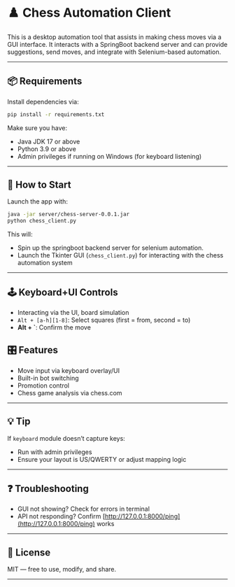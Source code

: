# ♟️ Chess Automation Client

This is a desktop automation tool that assists in making chess moves via a GUI interface. It interacts with a SpringBoot backend server and can provide suggestions, send moves, and integrate with Selenium-based automation.

---

## 📦 Requirements

Install dependencies via:

```bash
pip install -r requirements.txt
```

Make sure you have:

- Java JDK 17 or above
- Python 3.9 or above
- Admin privileges if running on Windows (for keyboard listening)

---

## 🚀 How to Start

Launch the app with:

```bash
java -jar server/chess-server-0.0.1.jar
python chess_client.py
```

This will:

- Spin up the springboot backend server for selenium automation.
- Launch the Tkinter GUI (`chess_client.py`) for interacting with the chess automation system

---

## 🕹️ Keyboard+UI Controls

- Interacting via the UI, board simulation
- `Alt + [a-h][1-8]`: Select squares (first = from, second = to)
- **Alt + &#96;**: Confirm the move

## 🎛️ Features

- Move input via keyboard overlay/UI
- Built-in bot switching
- Promotion control
- Chess game analysis via chess.com

---

## 💡 Tip

If `keyboard` module doesn’t capture keys:

- Run with admin privileges
- Ensure your layout is US/QWERTY or adjust mapping logic

---

## ❓ Troubleshooting

- GUI not showing? Check for errors in terminal
- API not responding? Confirm [http://127.0.0.1:8000/ping](http://127.0.0.1:8000/ping) works

---

## 📜 License

MIT — free to use, modify, and share.

---
